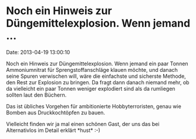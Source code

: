 Noch ein Hinweis zur Düngemittelexplosion. Wenn jemand \...
===========================================================

Date: 2013-04-19 13:00:10

Noch ein Hinweis zur Düngemittelexplosion. Wenn jemand ein paar Tonnen
Ammoniumnitrat für Sprengstoffanschläge klauen möchte, und danach seine
Spuren verwischen will, wäre die einfachste und sicherste Methode, den
Rest zur Explosion zu bringen. Da fragt dann danach niemand mehr, ob da
vielleicht ein paar Tonnen weniger explodiert sind als da rumliegen
sollten laut den Büchern.

Das ist übliches Vorgehen für ambitionierte Hobbyterroristen, genau wie
Bomben aus Druckkochtöpfen zu bauen.

Vielleicht finden wir ja mal einen schönen Gast, der uns das bei
Alternativlos im Detail erklärt \*hust\* :-)
